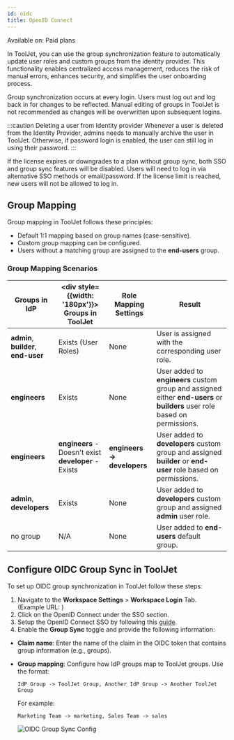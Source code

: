 ```yaml
---
id: oidc
title: OpenID Connect
---
```


<div className='badge badge--primary heading-badge'>Available on: Paid plans</div>

In ToolJet, you can use the group synchronization feature to automatically update user roles and custom groups from the identity provider. This functionality enables centralized access management, reduces the risk of manual errors, enhances security, and simplifies the user onboarding process. 

Group synchronization occurs at every login. Users must log out and log back in for changes to be reflected. Manual editing of groups in ToolJet is not recommended as changes will be overwritten upon subsequent logins.

:::caution Deleting a user from Identity provider
Whenever a user is deleted from the Identity Provider, admins needs to manually archive the user in ToolJet. Otherwise, if password login is enabled, the user can still log in using their password.
:::

If the license expires or downgrades to a plan without group sync, both SSO and group sync features will be disabled. Users will need to log in via alternative SSO methods or email/password. If the license limit is reached, new users will not be allowed to log in.

## Group Mapping

Group mapping in ToolJet follows these principles:

- Default 1:1 mapping based on group names (case-sensitive).
- Custom group mapping can be configured.
- Users without a matching group are assigned to the **end-users** group.

### Group Mapping Scenarios

| Groups in IdP | <div style={{width: '180px'}}> Groups in ToolJet </div> | Role Mapping Settings | Result |
|---------------|-------------------|------------------------|--------|
| **admin**, **builder**, **end-user** | Exists (User Roles) | None | User is assigned with the corresponding user role. |
| **engineers** | Exists | None | User added to **engineers** custom group and assigned either **end-users** or **builders** user role based on permissions. |
| **engineers** | **engineers** - Doesn't exist <br/> **developer** - Exists | **engineers → developers** | User added to **developers** custom group and assigned **builder** or **end-user** role based on permissions. |
| **admin**, **developers** | Exists | None | User added to **developers** custom group and assigned **admin** user role. |
| no group | N/A | None | User added to **end-users** default group. |

## Configure OIDC Group Sync in ToolJet

To set up OIDC group synchronization in ToolJet follow these steps:

1. Navigate to the **Workspace Settings** > **Workspace Login** Tab. <br/>
   (Example URL: )
2. Click on the OpenID Connect under the SSO section.
3. Setup the OpenID Connect SSO by following this [guide](#).
4. Enable the **Group Sync** toggle and provide the following information:

- **Claim name**: Enter the name of the claim in the OIDC token that contains group information (e.g., groups).
- **Group mapping**: Configure how IdP groups map to ToolJet groups. Use the format:
   ```
   IdP Group -> ToolJet Group, Another IdP Group -> Another ToolJet Group
   ```
   For example:
   ```
   Marketing Team -> marketing, Sales Team -> sales
   ```

   <img className="screenshot-full" src="/img/user-management/group-sync/oidc/mapping.png" alt="OIDC Group Sync Config" />
